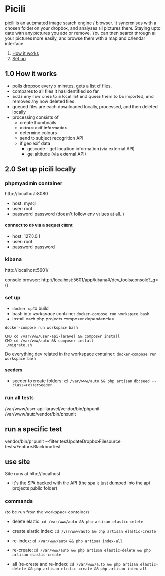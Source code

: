 # Picili

[build]: https://circleci.com/gh/samthomson/picili.svg?&style=shield

picili is an automated image search engine / browser. It syncronises with a chosen folder on your dropbox, and analyses all pictures there. Staying upto date with any pictures you add or remove. You can then search through all your pictures more easily, and browse them with a map and calendar interface.

1. [How it works](#10-how-it-works)
2. [Set up](#20-set-up-picili-locally)


## 1.0 How it works

- polls dropbox every x minutes, gets a list of files.
- compares to all files it has identified so far.
- adds any new ones to a local list and quees them to be imported, and removes any now deleted files.
- queued files are each downloaded locally, processed, and then deleted locally
- processing consists of
    - create thumbnails
    - extract exif information
    - determine colours
    - send to subject recognition API
    - if geo exif data
        - geocode - get localtion information (via external API)
        - get altitude (via external API)

## 2.0 Set up picili locally

### phpmyadmin container

http://localhost:8080
- host: mysql
- user: root
- password: password
(doesn't follow env values at all..)

#### connect to db via a sequel client
- host: 127.0.0.1
- user: root
- password: password

### kibana

http://localhost:5601/

console browser: http://localhost:5601/app/kibana#/dev_tools/console?_g=()


### set up

- `docker up` to build
- bash into *workspace* container `docker-compose run workspace bash`
- install each php projects composer dependencies

```
docker-compose run workspace bash

CMD cd /var/www/user-api-laravel && composer install
CMD cd /var/www/auto && composer install
./migrate.sh
```

Do everything dev related in the workspace container:
`docker-compose run workspace bash`



#### seeders

- seeder to create folders: `cd /var/www/auto && php artisan db:seed --class=FolderSeeder`

### run all tests

/var/www/user-api-laravel/vendor/bin/phpunit
/var/www/auto/vendor/bin/phpunit

## run a specific test

vendor/bin/phpunit --filter testUpdateDropboxFilesource tests/Feature/BlackboxTest

## use site

Site runs at http://localhost
- it's the SPA backed with the API (the spa is just dumped into the api projects public folder)

### commands

(to be run from the workspace container)

- delete elastic: `cd /var/www/auto && php artisan elastic-delete`
- create elastic index: `cd /var/www/auto && php artisan elastic-create`
- re-index: `cd /var/www/auto && php artisan index-all`

- re-create: `cd /var/www/auto && php artisan elastic-delete && php artisan elastic-create`
- all (re-create and re-index): `cd /var/www/auto && php artisan elastic-delete && php artisan elastic-create && php artisan index-all`
